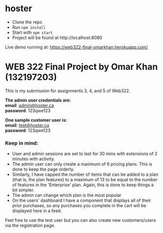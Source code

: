 # hoster

-   Clone the repo
-   Run `npm install`
-   Start with `npm start`
-   Project will be found at http://localhost:8080

Live demo running at: https://web322-final-omarkhan.herokuapp.com/

# WEB 322 Final Project by Omar Khan (132197203)

This is my submission for assignments 3, 4, and 5 of Web322.

**The admin user credentials are:**<br/>
**email**: admin@hoster.ca<br/>
**password**: 123qwe123<br/>

**One sample customer user is:**<br/>
**email**: test@hoster.ca<br/>
**password**: 123qwe123<br/>

### Keep in mind:

-   User and admin sessions are set to last for 30 mins with extensions of 2 minutes with activity.
-   The admin user can only create a maximum of 6 pricing plans. This is done to keep the page orderly.
-   Similarly, I have capped the number of items that can be added to a plan (that is, the plan features) to a maximum of 13 to be equal to the number of features in the 'Enterprise' plan. Again, this is done to keep things a bit simpler.
-   The admin can change which plan is the most popular
-   On the users' dashboard I have a component that displays all of their prior purchases, so any purchases you complete in the cart will be displayed here in a feed.

Feel free to use the test user but you can also create new customers/users via the registration page.
